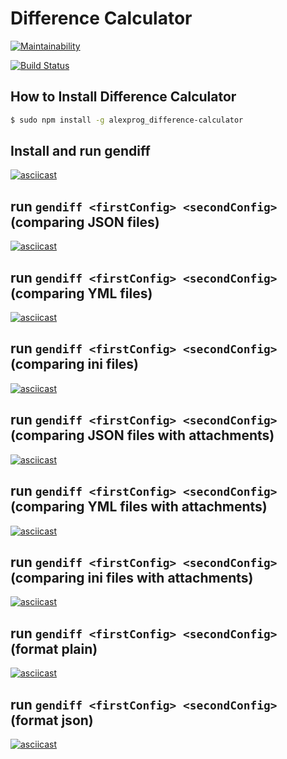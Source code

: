 # Difference Calculator

[![Maintainability](https://api.codeclimate.com/v1/badges/8307aa0b02f534b8a21e/maintainability)](https://codeclimate.com/github/Alex91russ/project-lvl2-s487/maintainability)

[![Build Status](https://travis-ci.org/Alex91russ/project-lvl2-s487.svg?branch=master)](https://travis-ci.org/Alex91russ/project-lvl2-s487)

## How to Install Difference Calculator

  ```sh
  $ sudo npm install -g alexprog_difference-calculator
  ```

## Install and run gendiff

[![asciicast](https://asciinema.org/a/zAnnbKbdjbKG9ZXAh0DlXS3n0.svg)](https://asciinema.org/a/zAnnbKbdjbKG9ZXAh0DlXS3n0)

## run `gendiff <firstConfig> <secondConfig>` (comparing JSON files)

[![asciicast](https://asciinema.org/a/tLzDfjGMdDfy6aMizIV03V58R.svg)](https://asciinema.org/a/tLzDfjGMdDfy6aMizIV03V58R)

## run `gendiff <firstConfig> <secondConfig>` (comparing YML files)

[![asciicast](https://asciinema.org/a/lyJqET1bL8oORPNbEmaTJTDc6.svg)](https://asciinema.org/a/lyJqET1bL8oORPNbEmaTJTDc6)

## run `gendiff <firstConfig> <secondConfig>` (comparing ini files)

[![asciicast](https://asciinema.org/a/KlJ3x8YNTBBfbVIU4WB9zcIhX.svg)](https://asciinema.org/a/KlJ3x8YNTBBfbVIU4WB9zcIhX)

## run `gendiff <firstConfig> <secondConfig>` (comparing JSON files with attachments)

[![asciicast](https://asciinema.org/a/JGjF6rTNnW8x8edH2vTINIVgL.svg)](https://asciinema.org/a/JGjF6rTNnW8x8edH2vTINIVgL)

## run `gendiff <firstConfig> <secondConfig>` (comparing YML files with attachments)

[![asciicast](https://asciinema.org/a/9o7PDtuwselPI8mutb1qBdNGG.svg)](https://asciinema.org/a/9o7PDtuwselPI8mutb1qBdNGG)

## run `gendiff <firstConfig> <secondConfig>` (comparing ini files with attachments)

[![asciicast](https://asciinema.org/a/EVpbii0JfCiZJJMUx2e0ekJDV.svg)](https://asciinema.org/a/EVpbii0JfCiZJJMUx2e0ekJDV)

## run `gendiff <firstConfig> <secondConfig>` (format plain)

[![asciicast](https://asciinema.org/a/CsJA7cP11aTWrVudTU2fWCn3S.svg)](https://asciinema.org/a/CsJA7cP11aTWrVudTU2fWCn3S)

## run `gendiff <firstConfig> <secondConfig>` (format json)

[![asciicast](https://asciinema.org/a/xkOxpFABD1ErGgdfwsTbY7OMb.svg)](https://asciinema.org/a/xkOxpFABD1ErGgdfwsTbY7OMb)